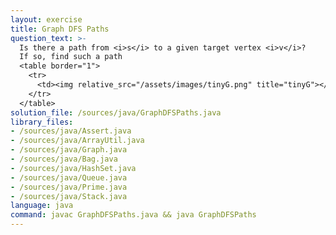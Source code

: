 ```yaml
---
layout: exercise
title: Graph DFS Paths
question_text: >-
  Is there a path from <i>s</i> to a given target vertex <i>v</i>?
  If so, find such a path
  <table border="1">
    <tr>
      <td><img relative_src="/assets/images/tinyG.png" title="tinyG"></td>
    </tr>
  </table>
solution_file: /sources/java/GraphDFSPaths.java
library_files:
- /sources/java/Assert.java
- /sources/java/ArrayUtil.java
- /sources/java/Graph.java
- /sources/java/Bag.java
- /sources/java/HashSet.java
- /sources/java/Queue.java
- /sources/java/Prime.java
- /sources/java/Stack.java
language: java
command: javac GraphDFSPaths.java && java GraphDFSPaths
---
```

